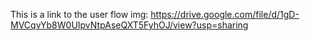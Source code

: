 This is a link to the user flow img: https://drive.google.com/file/d/1gD-MVCqvYb8W0UIpvNtpAseQXT5FyhOJ/view?usp=sharing